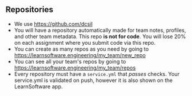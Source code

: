 ## Repositories

- We use https://github.com/dcsil
- You will have a repository automatically made for team notes, profiles, and other team metadata. This repo **is not for code**. You will lose 20% on each assignment where you submit code via this repo.
- You can create as many repos as you need by going to <https://learnsoftware.engineering/my_team/new_repo>
- You can see all your team's repos by going to <https://learnsoftware.engineering/my_team/repos>
- Every repository must have a `service.yml` that _passes_ checks. Your service.yml is validated on push, however it is also shown on the LearnSoftware app.
